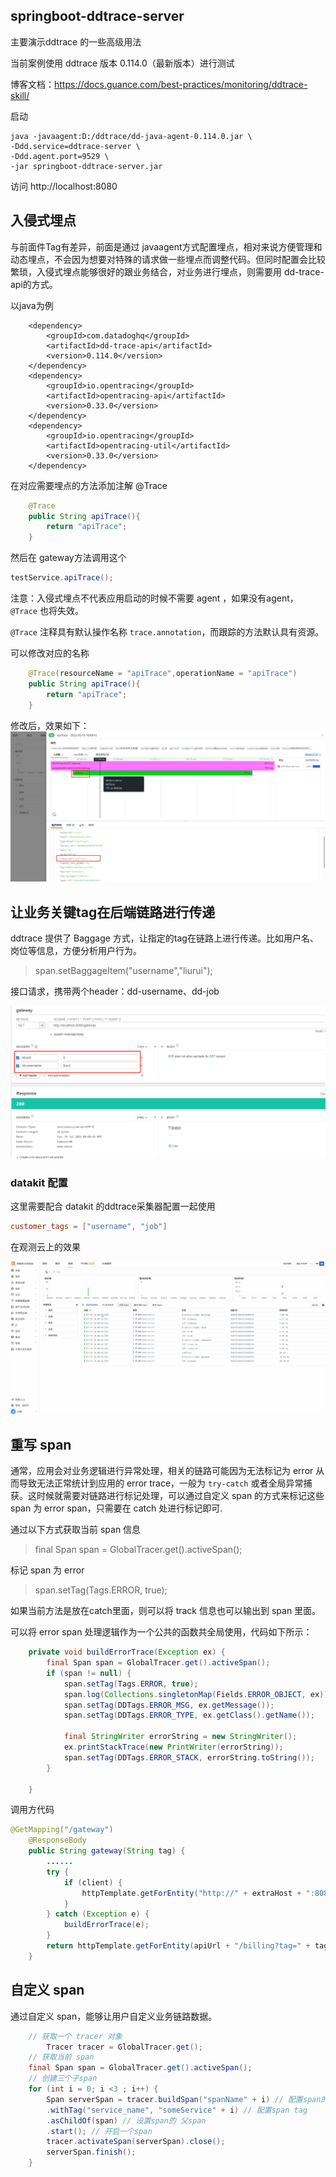 ## springboot-ddtrace-server 

主要演示ddtrace 的一些高级用法

当前案例使用 ddtrace 版本 0.114.0（最新版本）进行测试

博客文档：https://docs.guance.com/best-practices/monitoring/ddtrace-skill/

启动

``` shell script
java -javaagent:D:/ddtrace/dd-java-agent-0.114.0.jar \
-Ddd.service=ddtrace-server \
-Ddd.agent.port=9529 \
-jar springboot-ddtrace-server.jar
```
访问
http://localhost:8080


## 入侵式埋点

与前面件Tag有差异，前面是通过 javaagent方式配置埋点，相对来说方便管理和动态埋点，不会因为想要对特殊的请求做一些埋点而调整代码。但同时配置会比较繁琐，入侵式埋点能够很好的跟业务结合，对业务进行埋点，则需要用 dd-trace-api的方式。

以java为例
﻿
``` 
    <dependency>
        <groupId>com.datadoghq</groupId>
        <artifactId>dd-trace-api</artifactId>
        <version>0.114.0</version>
    </dependency>
    <dependency>
        <groupId>io.opentracing</groupId>
        <artifactId>opentracing-api</artifactId>
        <version>0.33.0</version>
    </dependency>
    <dependency>
        <groupId>io.opentracing</groupId>
        <artifactId>opentracing-util</artifactId>
        <version>0.33.0</version>
    </dependency>
```

在对应需要埋点的方法添加注解  @Trace
﻿
```java
    @Trace
    public String apiTrace(){
        return "apiTrace";
    }
```

然后在 gateway方法调用这个
﻿
```java
testService.apiTrace();
```

注意：入侵式埋点不代表应用启动的时候不需要 agent ，如果没有agent， `@Trace` 也将失效。

`@Trace` 注释具有默认操作名称 `trace.annotation`，而跟踪的方法默认具有资源。

可以修改对应的名称
```java
    @Trace(resourceName = "apiTrace",operationName = "apiTrace")
    public String apiTrace(){
        return "apiTrace";
    }
```
修改后，效果如下：
![](../images/ddtrace-001.png)

## 让业务关键tag在后端链路进行传递

ddtrace 提供了 Baggage 方式，让指定的tag在链路上进行传递。比如用户名、岗位等信息，方便分析用户行为。

> span.setBaggageItem("username","liurui");

接口请求，携带两个header：dd-username、dd-job

![](../images/ddtrace-header-tag.png)

### datakit 配置  
这里需要配合 datakit 的ddtrace采集器配置一起使用  
```toml
customer_tags = ["username", "job"]
```

在观测云上的效果

![](../images/ddtrace-baggage-tag.gif)


## 重写 span

通常，应用会对业务逻辑进行异常处理，相关的链路可能因为无法标记为 error 从而导致无法正常统计到应用的 error trace，一般为 `try-catch` 或者全局异常捕获。这时候就需要对链路进行标记处理，可以通过自定义 span 的方式来标记这些 span 为 error span，只需要在 catch 处进行标记即可.

通过以下方式获取当前 span 信息

> final Span span = GlobalTracer.get().activeSpan();

标记 span 为 error

> span.setTag(Tags.ERROR, true);

如果当前方法是放在catch里面，则可以将 track 信息也可以输出到 span 里面。

可以将 error span 处理逻辑作为一个公共的函数共全局使用，代码如下所示：

``` java hl_lines="4 6 7 11"
    private void buildErrorTrace(Exception ex) {
        final Span span = GlobalTracer.get().activeSpan();
        if (span != null) {
            span.setTag(Tags.ERROR, true);
            span.log(Collections.singletonMap(Fields.ERROR_OBJECT, ex));
            span.setTag(DDTags.ERROR_MSG, ex.getMessage());
            span.setTag(DDTags.ERROR_TYPE, ex.getClass().getName());

            final StringWriter errorString = new StringWriter();
            ex.printStackTrace(new PrintWriter(errorString));
            span.setTag(DDTags.ERROR_STACK, errorString.toString());
        }

    }
```

调用方代码

``` java hl_lines="10"
@GetMapping("/gateway")
    @ResponseBody
    public String gateway(String tag) {
        ......
        try {
            if (client) {
                httpTemplate.getForEntity("http://" + extraHost + ":8081/client", String.class).getBody();
            }
        } catch (Exception e) {
            buildErrorTrace(e);
        }
        return httpTemplate.getForEntity(apiUrl + "/billing?tag=" + tag, String.class).getBody();
    }

```

## 自定义 span

通过自定义 span，能够让用户自定义业务链路数据。

```java
    // 获取一个 tracer 对象
        Tracer tracer = GlobalTracer.get();
    // 获取当前 span
    final Span span = GlobalTracer.get().activeSpan();
    // 创建三个子span
    for (int i = 0; i <3 ; i++) {
        Span serverSpan = tracer.buildSpan("spanName" + i) // 配置span的名称
        .withTag("service_name", "someService" + i) // 配置span tag
        .asChildOf(span) // 设置span的 父span
        .start(); // 开启一个span
        tracer.activateSpan(serverSpan).close();
        serverSpan.finish();
    }
```